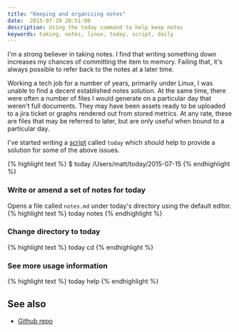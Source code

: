 ```yaml
---
title: "Keeping and organising notes"
date:  2015-07-19 20:51:00
description: Using the today command to help keep notes
keywords: taking, notes, linux, today, script, daily
---
```


I'm a strong believer in taking notes. I find that writing something down increases my chances of committing the item to memory. Failing that, it's always possible to refer back to the notes at a later time.

Working a tech job for a number of years, primarily under Linux, I was unable to find a decent established notes solution. At the same time, there were often a number of files I would generate on a particular day that weren't full documents. They may have been assets ready to be uploaded to a jira ticket or graphs rendered out from stored metrics. At any rate, these are files that may be referred to later, but are only useful when bound to a particular day.

I've started writing a [script](https://github.com/mdsummers/today_cmd) called `today` which should help to provide a solution for some of the above issues.

{% highlight text %}
$ today
/Users/matt/today/2015-07-15
{% endhighlight %}

### Write or amend a set of notes for today
Opens a file called `notes.md` under today's directory using the default editor.
{% highlight text %}
today notes
{% endhighlight %}

### Change directory to today
{% highlight text %}
today cd
{% endhighlight %}

### See more usage information
{% highlight text %}
today help
{% endhighlight %}

## See also
* [Github repo](https://github.com/mdsummers/today_cmd)
